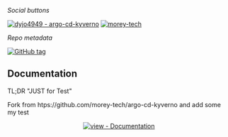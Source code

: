_Social buttons_

[![dyjo4949 - argo-cd-kyverno](https://img.shields.io/static/v1?label=dyjo4949&message=argo-cd-kyverno&color=blue&logo=github)](https://dyjo4949.github.io/argo-cd-kyverno/ "Go to GitHub repo")
[![morey-tech](https://img.shields.io/github/forks/morey-tech/argo-cd-kyverno?style=social)](https://github.com/morey-tech/argo-cd-kyverno)


_Repo metadata_


[![GitHub tag](https://img.shields.io/github/tag/dyjo4949/argo-cd-kyverno?include_prereleases=&sort=semver&color=blue)](https://github.com/dyjo4949/argo-cd-kyverno/releases/)


## Documentation
TL;DR "JUST for Test"

Fork from htps://github.com/morey-tech/argo-cd-kyverno and add some my test 



<div align="center">

[![view - Documentation](https://img.shields.io/badge/view-Documentation-blue?style=for-the-badge)](/docs/ "Go to project documentation")

</div>

